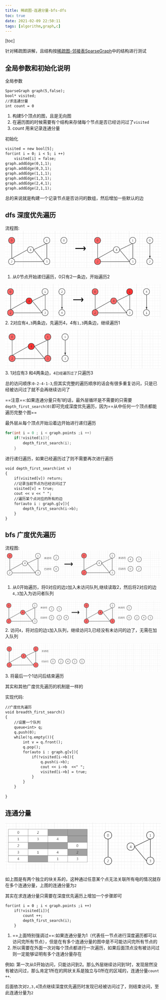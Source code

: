 ```yaml
---
title: 稀疏图-连通分量-bfs-dfs
toc: true
date: 2021-02-09 22:50:11
tags: [algorithm,graph,c]
---
```

[toc]

针对稀疏图讲解，且结构按[稀疏图-邻接表SparseGraph]()中的结构进行测试

## 全局参数和初始化说明
全局参数
```
SparseGraph graph(5,false);
bool* visited;
//求连通分量
int count = 0
```
1. 构建5个顶点的图，且是无向图
2. 在遍历图的时候需要有个结构来存储每个节点是否已经访问过了`visited`
3. count 用来记录连通分量


初始化
```
visited = new bool[5];
for(int i = 0; i < 5; i ++)
    visited[i] = false;
graph.addEdge(0,1,1);
graph.addEdge(0,3,1);
graph.addEdge(1,1,1);
graph.addEdge(1,3,1);
graph.addEdge(2,4,1);
graph.addEdge(2,1,1);
```
总的来说就是构建一个记录节点是否访问的数组，然后增加一些默认的边

## dfs 深度优先遍历
流程图:
![](/images/blog/graph/YOQPRHWROJ.png)
1. 从0节点开始递归遍历，0只有2一条边，开始遍历2

![](/images/blog/graph/CWDTXGINVD.png)
2. 2对应有`4,3`两条边，先遍历4，4有`1,3`两条边，继续遍历1

![](/images/blog/graph/ZABCEOJUYU.png)
3. 1对应有3 和4两条边，`4已经遍历过了`只遍历3

总的访问顺序:`0-2-4-1-3`,但其实完整的遍历顺序的话会有很多重复访问，只是已经被访问过了就不会再继续访问了

==注意==:如果连通分量只有1的话，最外层循环是不需要的只需要`depth_first_search(0)`即可完成深度优先遍历，因为==从中任何一个顶点都能遍历完整个图==


最外层从每个顶点开始沿着边开始进行递归遍历
```c
for(int i = 0 ; i < graph.points ;i ++)
    if(!visited[i]){
        depth_first_search(i);
    }
```

进行递归遍历，如果已经遍历过了则不需要再次进行遍历
```
void depth_first_search(int v)
{
    if(visited[v]) return;
    //记录当前节点为已经访问过了
    visited[v] = true;
    cout << v << " ";
    //遍历某个点对应的所有的边
    for(auto i : graph.g[v]){
        depth_first_search(i->b);
    }
}
```


## bfs 广度优先遍历

流程图:
![](/images/blog/graph/CMYDNAHBJB.png)
1. 从0开始遍历，将0对应的边`2`加入未访问队列,继续读取2，然后将2对应的边`4,3`加入为访问者队列

![](/images/blog/graph/KBGRAJPYXS.png)
2. 访问`4`，将对应的边`1`加入队列，继续访问3,已经没有未访问的边了，无需在加入队列

![](/images/blog/graph/VGDCUFFMCA.png)
3. 将最后一个1访问后结束遍历


其实和其他广度优先遍历的机制是一样的

实现代码:
```
//广度优先遍历
void breadth_first_search()
{
    //设置一个队列
    queue<int> q;
    q.push(0);
    while(!q.empty()){
        int v = q.front();
        q.pop();
        for(auto i : graph.g[v]){
            if(!visited[i->b]){
                q.push(i->b);
                cout << i->b  <<" ";
                visited[i->b] = true;
            }
        }
    }

}
```

## 连通分量
![](/images/blog/graph/JJFGFVJPKR.png)

如上图是有两个独立的块关系的，这种通过任意某个点无法关联所有电的情况就存在多个连通分量，上图的连通分量为`2`

其实在求连通分量只需要在深度优先遍历上增加一个步骤即可

```
for(int i = 0 ; i < graph.points ;i ++)
    if(!visited[i]){
        count ++;
        depth_first_search(i);
    }
```
1. ==上面特别强调过==:如果连通分量为1（代表任一节点进行深度遍历都可以访问完所有节点），但是在有多个连通分量的图中是不可能访问完所有节点的
2. 所以需要在外面一次对每个顶点都进行一次遍历，如果后面顶点没有被访问过则一定能够证明有多个连通分量存在


例如: 第一次从0开始访问，只能访问到2。那么外层继续访问到1时，发现居然没有被访问过，那么肯定1所在的网状关系是独立与0所在的区域的，连通分量`count ++`.

后面依次对`2,3,4`顶点继续深度优先遍历时发现已经被访问过了，则结束访问，至此连通分量为`2`
